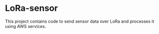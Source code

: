 # LoRa-sensor
This project contains code to send sensor data over LoRa and processes it using AWS services.
